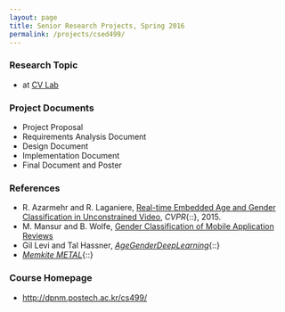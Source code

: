 ```yaml
---
layout: page
title: Senior Research Projects, Spring 2016
permalink: /projects/csed499/
---
```


### Research Topic ###
* at <a href="http://cvlab.postech.ac.kr/lab/" target="blank">CV Lab</a>

### Project Documents ###
* Project Proposal
* Requirements Analysis Document
* Design Document
* Implementation Document
* Final Document and Poster

### References ###
* R. Azarmehr and R. Laganiere, <a href="http://www.cv-foundation.org/openaccess/content_cvpr_workshops_2015/W12/papers/Azarmehr_Real-Time_Embedded_Age_2015_CVPR_paper.pdf" target="blank">Real-time Embedded Age and Gender Classification in Unconstrained Video</a>, *CVPR*{::}, 2015.
* M. Mansur and B. Wolfe, <a href="https://www.ipfw.edu/dotAsset/48c39a09-6f1b-4380-b5ad-7de0746e17e7.pdf">Gender Classification of Mobile Application Reviews</a>
* Gil Levi and Tal Hassner, *<a href="https://github.com/GilLevi/AgeGenderDeepLearning" target="blank">AgeGenderDeepLearning</a>*{::}
* *<a href="http://memkite.com/blog/category/metal-2/" target="blank">Memkite METAL</a>*{::}

### Course Homepage ###
* <a href="http://dpnm.postech.ac.kr/cs499/" target="blank">http://dpnm.postech.ac.kr/cs499/</a>

